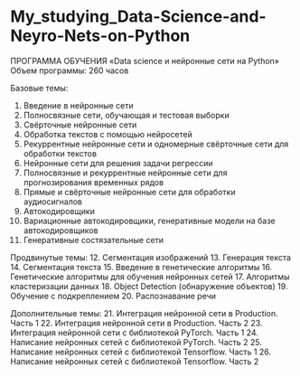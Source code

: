# My_studying_Data-Science-and-Neyro-Nets-on-Python

ПРОГРАММА ОБУЧЕНИЯ
«Data science и нейронные сети на Python»
Объем программы: 260 часов

Базовые темы:
1. Введение в нейронные сети
2. Полносвязные сети, обучающая и тестовая выборки
3. Свёрточные нейронные сети
4. Обработка текстов с помощью нейросетей
5. Рекуррентные нейронные сети и одномерные свёрточные сети для обработки
текстов
6. Нейронные сети для решения задачи регрессии
7. Полносвязные и рекуррентные нейронные сети для прогнозирования временных
рядов
8. Прямые и свёрточные нейронные сети для обработки аудиосигналов
9. Автокодировщики
10. Вариационные автокодировщики, генеративные модели на базе
автокодировщиков
11. Генеративные состязательные сети

Продвинутые темы:
12. Сегментация изображений
13. Генерация текста
14. Сегментация текста
15. Введение в генетические алгоритмы
16. Генетические алгоритмы для обучения нейронных сетей
17. Алгоритмы кластеризации данных
18. Object Detection (обнаружение объектов)
19. Обучение с подкреплением
20. Распознавание речи

Дополнительные темы:
21. Интеграция нейронной сети в Production. Часть 1
22. Интеграция нейронной сети в Production. Часть 2
23. Интеграция нейронной сети с библиотекой PyTorch. Часть 1
24. Написание нейронных сетей с библиотекой PyTorch. Часть 2
25. Написание нейронных сетей с библиотекой Tensorflow. Часть 1
26. Написание нейронных сетей с библиотекой Tensorflow. Часть 2
